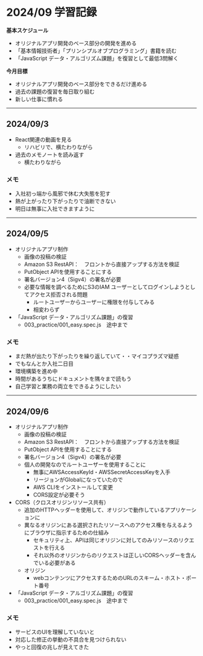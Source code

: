 # 2024/09 学習記録

**基本スケジュール**
*  オリジナルアプリ開発のベース部分の開発を進める
*  「基本情報技術者」「プリンシプルオブプログラミング」書籍を読む
*   「JavaScript データ・アルゴリズム課題」を復習として最低3問解く

**今月目標**

* オリジナルアプリ開発のベース部分をできるだけ進める
* 過去の課題の復習を毎日取り組む
* 新しい仕事に慣れる

***

## 2024/09/3
- React関連の動画を見る
     -  リハビリで、横たわりながら
- 過去のメモノートを読み返す
     -  横たわりながら

### メモ
-  入社初っ端から風邪で休む大失態を犯す
-  熱が上がったり下がったりで油断できない
-  明日は無事に入社できますように

***

## 2024/09/5
- オリジナルアプリ制作
     -  画像の投稿の検証
     -  Amazon S3 RestAPI：　フロントから直接アップする方法を検証
     -  PutObject APIを使用することにする
     -  署名バージョン4（Sigv4）の署名が必要
     -  必要な情報を調べるためにS3のIAM ユーザーとしてログインしようとしてアクセス拒否される問題
         - ルートユーザーからユーザーに権限を付与してみる
         - 相変わらず
-  「JavaScript データ・アルゴリズム課題」の復習
     -  003_practice/001_easy.spec.js　途中まで
### メモ
-  まだ熱が出たり下がったりを繰り返していて・・マイコプラズマ疑惑
-  でもなんとか入社二日目
-  環境構築を進め中
-  時間があるうちにドキュメントを隅々まで読もう
-  自己学習と業務の両立をできるようにしたい

***

## 2024/09/6
- オリジナルアプリ制作
     -  画像の投稿の検証
     -  Amazon S3 RestAPI：　フロントから直接アップする方法を検証
     -  PutObject APIを使用することにする
     -  署名バージョン4（Sigv4）の署名が必要
     -  個人の開発なのでルートユーザーを使用することに
         - 無事にAWSAccessKeyId・AWSSecretAccessKeyを入手
         - リージョンがGlobalになっていたので
         - AWS CLIをインストールして変更
         - CORS設定が必要そう
-  CORS（クロスオリジンリソース共有）
     -  追加のHTTPヘッダーを使用して、オリジンで動作しているアプリケーションに
     -  異なるオリジンにある選択されたリソースへのアクセス権を与えるようにブラウザに指示するための仕組み
         - セキュリティ上、APIは同じオリジンに対してのみリソースのリクエストを行える
         - それ以外のオリジンからのリクエストは正しいCORSヘッダーを含んでいる必要がある
     -  オリジン
         - webコンテンツにアクセスするためのURLのスキーム・ホスト・ポート番号
-  「JavaScript データ・アルゴリズム課題」の復習
     -  003_practice/001_easy.spec.js　途中まで
### メモ
-  サービスのUIを理解していないと
-  対応した修正の挙動の不具合を見つけられない
-  やっと回復の兆しが見えてきた

